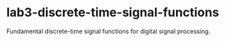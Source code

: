 # lab3-discrete-time-signal-functions
Fundamental discrete-time signal functions for digital signal processing.
